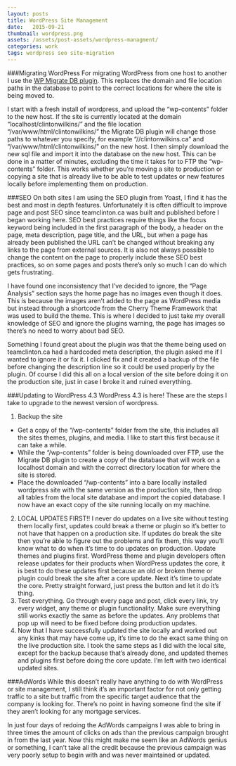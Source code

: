 ```yaml
---
layout: posts
title: WordPress Site Management
date:   2015-09-21
thumbnail: wordpress.png
assets: /assets/post-assets/wordpress-managment/
categories: work
tags: wordpress seo site-migration
---
```

###Migrating WordPress
For migrating WordPress from one host to another I use the <a href="https://wordpress.org/plugins/wp-migrate-db/" target="blank">WP Migrate DB plugin</a>. This replaces the domain and file location paths in the database to point to the correct locations for where the site is being moved to.

I start with a fresh install of wordpress, and upload the “wp-contents” folder to the new host. If the site is currently located at the domain “localhost/clintonwilkins/” and the file location “/var/www/html/clintonwilkins/” the Migrate DB plugin will change those paths to whatever you specify, for example “//clintonwilkins.ca” and “/var/www/html/clintonwilkins/” on the new host. I then simply download the new sql file and import it into the database on the new host. This can be done in a matter of minutes, excluding the time it takes for to FTP the “wp-contents” folder.
This works whether you’re moving a site to production or copying a site that is already live to be able to test updates or new features locally before implementing them on production.

###SEO
On both sites I am using the SEO plugin from Yoast, I find it has the best and most in depth features.
Unfortunately it is often difficult to improve page and post SEO since teamclinton.ca was built and published before I began working here. SEO best practices require things like the focus keyword being included in the first paragraph of the body, a header on the page, meta description, page title, and the URL, but when a page has already been published the URL can’t be changed without breaking any links to the page from external sources. It is also not always possible to change the content on the page to properly include these SEO best practices, so on some pages and posts there’s only so much I can do which gets frustrating.

I have found one inconsistency that I’ve decided to ignore, the “Page Analysis” section says the home page has no images even though it does. This is because the images aren’t added to the page as WordPress media but instead through a shortcode from the Cherry Theme Framework that was used to build the theme. This is where I decided to just take my overall knowledge of SEO and ignore the plugins warning, the page has images so there’s no need to worry about bad SEO.

Something I found great about the plugin was that the theme being used on teamclinton.ca had a hardcoded meta description, the plugin asked me if I wanted to ignore it or fix it. I clicked fix and it created a backup of the file before changing the description line so it could be used properly by the plugin. Of course I did this all on a local version of the site before doing it on the production site, just in case I broke it and ruined everything.

###Updating to WordPress 4.3
WordPress 4.3 is here! These are the steps I take to upgrade to the newest version of wordpress.

1. Backup the site
* Get a copy of the “/wp-contents” folder from the site, this includes all the sites themes, plugins, and media. I like to start this first because it can take a while.
* While the “/wp-contents” folder is being downloaded over FTP, use the Migrate DB plugin to create a copy of the database that will work on a localhost domain and with the correct directory location for where the site is stored.
* Place the downloaded “/wp-contents” into a bare locally installed wordpress site with the same version as the production site, then drop all tables from the local site database and import the copied database. I now have an exact copy of the site running locally on my machine.
2. LOCAL UPDATES FIRST!! I never do updates on a live site without testing them locally first, updates could break a theme or plugin so it’s better to not have that happen on a production site. If updates do break the site then you’re able to figure out the problems and fix them, this way you’ll know what to do when it’s time to do updates on production.
Update themes and plugins first. WordPress theme and plugin developers often release updates for their products when WordPress updates the core, it is best to do these updates first because an old or broken theme or plugin could break the site after a core update.
Next it’s time to update the core. Pretty straight forward, just press the button and let it do it’s thing.
3. Test everything. Go through every page and post, click every link, try every widget, any theme or plugin functionality. Make sure everything still works exactly the same as before the updates. Any problems that pop up will need to be fixed before doing production updates.
4. Now that I have successfully updated the site locally and worked out any kinks that may have come up, it’s time to do the exact same thing on the live production site. I took the same steps as I did with the local site, except for the backup because that’s already done, and updated themes and plugins first before doing the core update. I’m left with two identical updated sites.

###AdWords
While this doesn’t really have anything to do with WordPress or site management, I still think it’s an important factor for not only getting traffic to a site but traffic from the specific target audience that the company is looking for. There’s no point in having someone find the site if they aren’t looking for any mortgage services.

In just four days of redoing the AdWords campaigns I was able to bring in three times the amount of clicks on ads than the previous campaign brought in from the last year. Now this might make me seem like an AdWords genius or something, I can’t take all the credit because the previous campaign was very poorly setup to begin with and was never maintained or updated.
